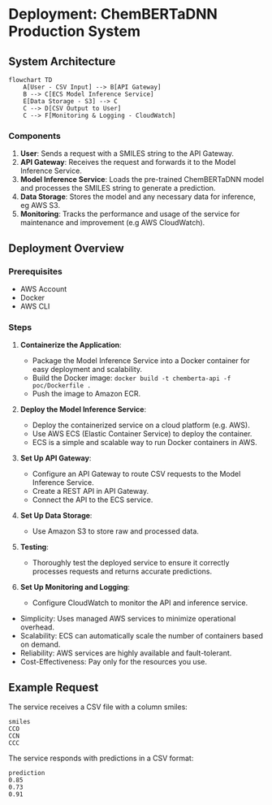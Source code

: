 # Deployment: ChemBERTaDNN Production System


## **System Architecture**

[//]: # ()
[//]: # (┌─────────────┐    ┌─────────────┐    ┌─────────────────────┐)

[//]: # (│   User      │───▶│  API Gateway│───▶│ Model Inference     │)

[//]: # (└─────────────┘    └─────────────┘    │   Service           │)

[//]: # (                                      └─────────────────────┘)

[//]: # (                                          ▲)

[//]: # (                                          │)

[//]: # (                                   ┌─────────────┐)

[//]: # (                                   │   Data      │)

[//]: # (                                   │  Storage    │)

[//]: # (                                   │  &#40;S3/RDS&#41;   │)

[//]: # (                                   └─────────────┘)

```mermaid
flowchart TD
    A[User - CSV Input] --> B[API Gateway]
    B --> C[ECS Model Inference Service]
    E[Data Storage - S3] --> C
    C --> D[CSV Output to User]
    C --> F[Monitoring & Logging - CloudWatch]

```



### **Components**
1. **User**: Sends a request with a SMILES string to the API Gateway.
2. **API Gateway**: Receives the request and forwards it to the Model Inference Service.
3. **Model Inference Service**: Loads the pre-trained ChemBERTaDNN model and processes the SMILES string to generate a prediction.
4. **Data Storage**: Stores the model and any necessary data for inference, eg AWS S3. 
5. **Monitoring**: Tracks the performance and usage of the service for maintenance and improvement (e.g AWS CloudWatch). 

## Deployment Overview
### **Prerequisites**
- AWS Account
- Docker
- AWS CLI

### **Steps**
1. **Containerize the Application**:
   - Package the Model Inference Service into a Docker container for easy deployment and scalability.
   - Build the Docker image: `docker build -t chemberta-api -f poc/Dockerfile .`
   - Push the image to Amazon ECR.

2. **Deploy the Model Inference Service**:  
   - Deploy the containerized service on a cloud platform (e.g. AWS).
   - Use AWS ECS (Elastic Container Service) to deploy the container. 
   - ECS is a simple and scalable way to run Docker containers in AWS.

3. **Set Up API Gateway**:
   - Configure an API Gateway to route CSV requests to the Model Inference Service.
   - Create a REST API in API Gateway.
   - Connect the API to the ECS service.

4. **Set Up Data Storage**:
   - Use Amazon S3 to store raw and processed data.
   
5. **Testing**: 
   - Thoroughly test the deployed service to ensure it correctly processes requests and returns accurate predictions.

6. **Set Up Monitoring and Logging**:
   - Configure CloudWatch to monitor the API and inference service.


* Simplicity: Uses managed AWS services to minimize operational overhead.
* Scalability: ECS can automatically scale the number of containers based on demand.
* Reliability: AWS services are highly available and fault-tolerant.
* Cost-Effectiveness: Pay only for the resources you use.

## Example Request
The service receives a CSV file with a column smiles:
```` csv
smiles
CCO
CCN
CCC
````

The service responds with predictions in a CSV format:
```csv
prediction
0.85
0.73
0.91
```

